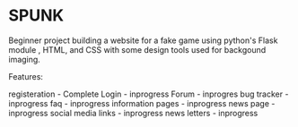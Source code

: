 # SPUNK
Beginner project building  a website for a fake game using python's Flask module , HTML, and CSS with some design tools used for backgound imaging. 


Features:

registeration - Complete
Login - inprogress
Forum - inprogres
bug tracker - inprogress
faq - inprogress
information pages - inprogress
news page - inprogress
social media links - inprogress
news letters - inprogress
